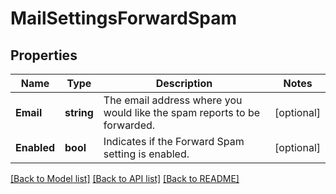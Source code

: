 # MailSettingsForwardSpam

## Properties

Name | Type | Description | Notes
------------ | ------------- | ------------- | -------------
**Email** | **string** | The email address where you would like the spam reports to be forwarded. |[optional] 
**Enabled** | **bool** | Indicates if the Forward Spam setting is enabled. |[optional] 

[[Back to Model list]](../README.md#documentation-for-models) [[Back to API list]](../README.md#documentation-for-api-endpoints) [[Back to README]](../README.md)


